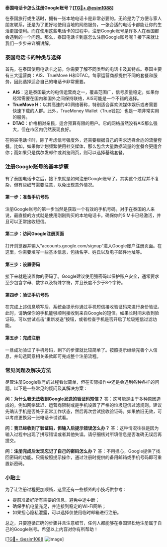 **泰国电话卡怎么注册Google账号？[[TG💪+ @esim1088](https://t.me/s/esim1088)]**

在泰国旅行或生活时，拥有一张本地电话卡是非常必要的。无论是为了方便与家人朋友联系，还是为了更好地使用当地的网络服务，一张合适的电话卡都能让你的生活更加便利。而在使用这些电话卡的过程中，注册Google账号是许多人在泰国都会遇到的一个问题。那么，泰国电话卡到底怎么注册Google账号呢？接下来就让我们一步步来详细讲解。

### 泰国电话卡的种类与选择

首先，在泰国使用电话卡之前，你需要了解不同类型的电话卡及其特点。泰国主要有三大运营商：AIS、TrueMove H和DTAC。每家运营商都提供不同的套餐和服务，因此选择适合自己的电话卡非常重要。

- **AIS**：这是泰国最大的电信运营商之一，覆盖范围广，信号质量稳定。如果你经常需要在国内和国外之间保持联络，AIS可能是一个不错的选择。
- **TrueMove H**：以其高速的4G网络著称，特别适合喜欢流媒体娱乐或者需要快速下载的人群。此外，TrueMoney Wallet（True钱包）也是一项非常实用的服务。
- **DTAC**：价格相对亲民，适合预算有限的用户。它的网络虽然没有AIS那么强大，但在市区内仍然表现良好。

在购买电话卡时，除了考虑信号强度外，还需要根据自己的需求选择合适的流量套餐。比如，如果你计划频繁使用社交媒体，那么包含大量数据流量的套餐会更适合你；而如果只是偶尔发邮件或浏览网页，则可以选择基础套餐。

### 注册Google账号的基本步骤

有了泰国电话卡之后，接下来就是如何注册Google账号了。其实这个过程并不复杂，但有些细节需要注意，以免出现意外情况。

#### 第一步：准备手机号码

注册Google账号的第一步当然是获取一个有效的手机号码。对于在泰国的人来说，最直接的方式就是使用刚刚购买的本地电话卡。确保你的SIM卡已经激活，并且可以正常接收短信。

#### 第二步：访问Google注册页面

打开浏览器并输入“accounts.google.com/signup”进入Google账户注册页面。在这里，你需要填写一些基本信息，包括名字、姓氏以及电子邮件地址等。

#### 第三步：设置密码

接下来就是设置你的密码了。Google建议使用强密码以保护账户安全，通常要求至少包含字母、数字以及特殊字符，并且长度不少于8个字符。

#### 第四步：验证手机号码

在完成上述信息填写后，系统会提示你通过手机短信接收验证码来进行身份验证。此时，请确保你的手机能够顺利接收到来自Google的短信。如果长时间未收到验证码，可以尝试点击“重新发送”按钮，或者检查手机是否开启了垃圾短信过滤功能。

#### 第五步：完成注册

一旦成功验证了手机号码，剩下的步骤就比较简单了。按照提示继续完善个人信息，并勾选同意相关条款即可完成整个注册流程。

### 常见问题及解决方法

尽管注册Google账号的过程看似简单，但在实际操作中还是会遇到各种各样的问题。以下是一些常见的疑问及其解决方案：

**问：为什么我无法收到Google发送的验证码短信？**
答：这可能是由于多种原因造成的，例如网络延迟、运营商限制或是手机设置了严格的垃圾短信过滤规则。建议先确认手机是否处于正常工作状态，然后再次尝试接收验证码。如果依旧无效，可以考虑更换另一张电话卡试试看。

**问：我已经收到了验证码，但输入后提示错误怎么办？**
答：这种情况往往是因为输入过程中出现了拼写错误或者其他失误。请仔细核对所填信息是否准确无误后再提交。

**问：注册完成后发现忘记了自己的密码怎么办？**
答：不用担心，Google提供了找回密码的功能。只需按照提示操作，通过注册时提供的备用邮箱或手机号码即可重置新密码。

### 小贴士

为了让注册过程更加顺畅，这里还有一些额外的小技巧供参考：
- 提前准备好所有需要的信息，避免中途中断；
- 确保手机电量充足，并连接到稳定的Wi-Fi网络；
- 如果担心隐私泄露，可以选择仅使用临时邮箱进行注册。

总之，只要遵循正确的步骤并且注意细节，任何人都能够在泰国轻松地注册属于自己的Google账号。希望以上内容对你有所帮助！

[[TG💪+ @esim1088](https://t.me/s/esim1088) ![Image](https://i.postimg.cc/4NQfJmqS/Snipaste-2025-05-13-00-14-12.png)]